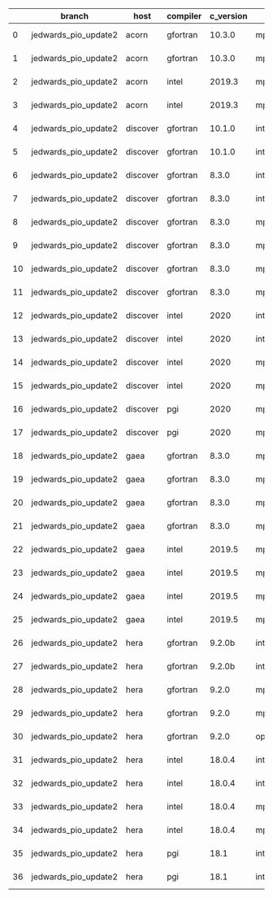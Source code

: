 |    | branch               | host     | compiler   | c_version   | mpi      | m_version   | o_g   | os     | build   | u_pass   | u_fail   | s_pass   | s_fail   | e_pass   | e_fail   |   nuopc_pass |   nuopc_fail | artifacts_hash                                                                                                 | modified                   |
|----|----------------------|----------|------------|-------------|----------|-------------|-------|--------|---------|----------|----------|----------|----------|----------|----------|--------------|--------------|----------------------------------------------------------------------------------------------------------------|----------------------------|
|  0 | jedwards_pio_update2 | acorn    | gfortran   | 10.3.0      | mpich3   | 8.1.7       | O     | Linux  | Fail    | fail     | fail     | fail     | fail     | fail     | fail     |            0 |           50 | [artifacts](https://github.com/esmf-org/esmf-test-artifacts-new/tree/1cd9adf214bb54c67c46600b47f930d8a9aef35a) | 2022-03-08 17:07:55.785428 |
|  1 | jedwards_pio_update2 | acorn    | gfortran   | 10.3.0      | mpich3   | 8.1.7       | g     | Linux  | Fail    | fail     | fail     | fail     | fail     | fail     | fail     |            0 |           50 | [artifacts](https://github.com/esmf-org/esmf-test-artifacts-new/tree/622e55cfb542a017a475c6862de74e6b1f094403) | 2022-03-08 17:07:55.785428 |
|  2 | jedwards_pio_update2 | acorn    | intel      | 2019.3      | mpi      | 8.1.7       | O     | Linux  | Fail    | fail     | fail     | fail     | fail     | fail     | fail     |            0 |           50 | [artifacts](https://github.com/esmf-org/esmf-test-artifacts-new/tree/f37d11f439660bff8c3b34ac8dd6a184cb5cc9b3) | 2022-03-08 17:07:55.785428 |
|  3 | jedwards_pio_update2 | acorn    | intel      | 2019.3      | mpi      | 8.1.7       | g     | Linux  | Fail    | fail     | fail     | fail     | fail     | fail     | fail     |            0 |           50 | [artifacts](https://github.com/esmf-org/esmf-test-artifacts-new/tree/9398da2b204080d6cc7abde5314fde110827b970) | 2022-03-08 17:07:55.785428 |
|  4 | jedwards_pio_update2 | discover | gfortran   | 10.1.0      | intelmpi | 19.1.3.304  | O     | Linux  | Pass    | 13632    | 15       | 49       | 0        | 80       | 0        |           50 |            0 | [artifacts](https://github.com/esmf-org/esmf-test-artifacts-new/tree/3c15099d7f8531411553e9f95e8e6ca3d33deacc) | 2022-03-08 17:11:09.167598 |
|  5 | jedwards_pio_update2 | discover | gfortran   | 10.1.0      | intelmpi | 19.1.3.304  | g     | Linux  | Pass    | 13632    | 15       | 49       | 0        | 80       | 0        |           50 |            0 | [artifacts](https://github.com/esmf-org/esmf-test-artifacts-new/tree/de73580c4d48b3e4ac115a8fcfcf2810e86c6799) | 2022-03-08 17:11:09.167598 |
|  6 | jedwards_pio_update2 | discover | gfortran   | 8.3.0       | intelmpi | 19.1.3.304  | O     | Linux  | Pass    | 13632    | 15       | 49       | 0        | 80       | 0        |           50 |            0 | [artifacts](https://github.com/esmf-org/esmf-test-artifacts-new/tree/f30f9c006bf19b5f8178830366ddf7dcde7df816) | 2022-03-08 17:11:09.167598 |
|  7 | jedwards_pio_update2 | discover | gfortran   | 8.3.0       | intelmpi | 19.1.3.304  | g     | Linux  | Pass    | 13632    | 15       | 49       | 0        | 80       | 0        |           50 |            0 | [artifacts](https://github.com/esmf-org/esmf-test-artifacts-new/tree/8424f1c48d0061c35e018bf9b671844df47a9034) | 2022-03-08 17:11:09.167598 |
|  8 | jedwards_pio_update2 | discover | gfortran   | 8.3.0       | mpiuni   | none        | O     | Linux  | Pass    | 12121    | 0        | 8        | 0        | 43       | 0        |            0 |           50 | [artifacts](https://github.com/esmf-org/esmf-test-artifacts-new/tree/14bdee0a59ccf84626223363a7b8c4e4a15abd93) | 2022-03-08 17:11:09.167598 |
|  9 | jedwards_pio_update2 | discover | gfortran   | 8.3.0       | mpiuni   | none        | g     | Linux  | Pass    | 12121    | 0        | 8        | 0        | 43       | 0        |            0 |           50 | [artifacts](https://github.com/esmf-org/esmf-test-artifacts-new/tree/a986dd0b67d3f91c80c25807dc9ddabd7fbe055b) | 2022-03-08 17:11:09.167598 |
| 10 | jedwards_pio_update2 | discover | gfortran   | 8.3.0       | mpt      | 2.17        | O     | Linux  | Pass    | 13647    | 0        | 49       | 0        | 80       | 0        |           46 |            4 | [artifacts](https://github.com/esmf-org/esmf-test-artifacts-new/tree/9bb8e39b2fca6c9507d8945d988060c8fda87681) | 2022-03-08 17:11:09.167598 |
| 11 | jedwards_pio_update2 | discover | gfortran   | 8.3.0       | mpt      | 2.17        | g     | Linux  | Pass    | 13647    | 0        | 49       | 0        | 80       | 0        |           46 |            4 | [artifacts](https://github.com/esmf-org/esmf-test-artifacts-new/tree/2b1f6b822123f07ff853356ccc5864abc929b82d) | 2022-03-08 17:11:09.167598 |
| 12 | jedwards_pio_update2 | discover | intel      | 2020        | intelmpi | 19.1.3.304  | O     | Linux  | Pass    | 13647    | 0        | 49       | 0        | 80       | 0        |           50 |            0 | [artifacts](https://github.com/esmf-org/esmf-test-artifacts-new/tree/7a789ada655ef2a0d7a86f917d9e2718feafafe2) | 2022-03-08 17:11:09.167598 |
| 13 | jedwards_pio_update2 | discover | intel      | 2020        | intelmpi | 19.1.3.304  | g     | Linux  | Pass    | 13258    | 389      | 49       | 0        | 79       | 1        |            0 |            0 | [artifacts](https://github.com/esmf-org/esmf-test-artifacts-new/tree/9fff3a8f067730a2e203270a80ba4af4f410f80a) | 2022-03-08 17:11:09.167598 |
| 14 | jedwards_pio_update2 | discover | intel      | 2020        | mpt      | 2.17        | O     | Linux  | Fail    | fail     | fail     | fail     | fail     | fail     | fail     |            0 |           50 | [artifacts](https://github.com/esmf-org/esmf-test-artifacts-new/tree/5a9da317a7340b00aca7d723583d760067a486b6) | 2022-03-08 17:11:09.167598 |
| 15 | jedwards_pio_update2 | discover | intel      | 2020        | mpt      | 2.17        | g     | Linux  | Fail    | fail     | fail     | fail     | fail     | fail     | fail     |            0 |           50 | [artifacts](https://github.com/esmf-org/esmf-test-artifacts-new/tree/818930f7b1f007568f20f88fa1c4ee95fd956ec8) | 2022-03-08 17:11:09.167598 |
| 16 | jedwards_pio_update2 | discover | pgi        | 2020        | mpiuni   | none        | O     | Linux  | Pass    | 11499    | 622      | 6        | 2        | 40       | 3        |            0 |           50 | [artifacts](https://github.com/esmf-org/esmf-test-artifacts-new/tree/7bbe658203975f5362d294f9ca4a129c45cfec4a) | 2022-03-08 17:11:09.167598 |
| 17 | jedwards_pio_update2 | discover | pgi        | 2020        | mpiuni   | none        | g     | Linux  | Pass    | 11499    | 622      | 4        | 4        | 40       | 3        |            0 |           50 | [artifacts](https://github.com/esmf-org/esmf-test-artifacts-new/tree/d68106969edc3578d29017d25ea97b3896eca652) | 2022-03-08 17:11:09.167598 |
| 18 | jedwards_pio_update2 | gaea     | gfortran   | 8.3.0       | mpi      | 7.7.11      | O     | Unicos | Pass    | 13646    | 1        | 49       | 0        | 80       | 0        |           47 |            3 | [artifacts](https://github.com/esmf-org/esmf-test-artifacts-new/tree/416eb70c7e1c7555420ec9a045d78002888028d3) | 2022-03-08 17:12:35.981268 |
| 19 | jedwards_pio_update2 | gaea     | gfortran   | 8.3.0       | mpi      | 7.7.11      | g     | Unicos | Pass    | 13257    | 390      | 49       | 0        | 79       | 1        |           31 |           19 | [artifacts](https://github.com/esmf-org/esmf-test-artifacts-new/tree/ab4ea8b14e9aae25ce5b34e2f08756fe339abffa) | 2022-03-08 17:12:35.981268 |
| 20 | jedwards_pio_update2 | gaea     | gfortran   | 8.3.0       | mpiuni   | none        | O     | Unicos | Pass    | 12121    | 0        | 8        | 0        | 43       | 0        |            0 |           50 | [artifacts](https://github.com/esmf-org/esmf-test-artifacts-new/tree/1f76870e11387f44c491a5a6c275e678fdf3ff20) | 2022-03-08 17:12:35.981268 |
| 21 | jedwards_pio_update2 | gaea     | gfortran   | 8.3.0       | mpiuni   | none        | g     | Unicos | Pass    | 12121    | 0        | 8        | 0        | 43       | 0        |            0 |           50 | [artifacts](https://github.com/esmf-org/esmf-test-artifacts-new/tree/557adc39060a0e5cc06e9e2d123dcd145b490160) | 2022-03-08 17:12:35.981268 |
| 22 | jedwards_pio_update2 | gaea     | intel      | 2019.5      | mpi      | 7.7.11      | O     | Unicos | Pass    | 13632    | 15       | 49       | 0        | 80       | 0        |           47 |            3 | [artifacts](https://github.com/esmf-org/esmf-test-artifacts-new/tree/4233e841a40e8977e5ad50dd47c80c22811fcd3d) | 2022-03-08 17:12:35.981268 |
| 23 | jedwards_pio_update2 | gaea     | intel      | 2019.5      | mpi      | 7.7.11      | g     | Unicos | Pass    | 13632    | 15       | 49       | 0        | 80       | 0        |           47 |            3 | [artifacts](https://github.com/esmf-org/esmf-test-artifacts-new/tree/86da921c35b1338fdaf05d430c5a77db4aa6545f) | 2022-03-08 17:12:35.981268 |
| 24 | jedwards_pio_update2 | gaea     | intel      | 2019.5      | mpiuni   | none        | O     | Unicos | Pass    | 12106    | 15       | 8        | 0        | 43       | 0        |            0 |           50 | [artifacts](https://github.com/esmf-org/esmf-test-artifacts-new/tree/d24383b80d13a303f723c0d63be018fb794feb9f) | 2022-03-08 17:12:35.981268 |
| 25 | jedwards_pio_update2 | gaea     | intel      | 2019.5      | mpiuni   | none        | g     | Unicos | Pass    | 12106    | 15       | 8        | 0        | 43       | 0        |            0 |           50 | [artifacts](https://github.com/esmf-org/esmf-test-artifacts-new/tree/a2b1fc67bb2e92fde40a9d9b11a6f77fd1c81c65) | 2022-03-08 17:12:35.981268 |
| 26 | jedwards_pio_update2 | hera     | gfortran   | 9.2.0b      | intelmpi | 2020        | O     | Linux  | Pass    | 0        | 8769     | 0        | 49       | 0        | 80       |            0 |           50 | [artifacts](https://github.com/esmf-org/esmf-test-artifacts-new/tree/0c7eee80d1f895a8fda4b8ff9c75343c9762a25b) | 2022-03-08 17:07:14.012856 |
| 27 | jedwards_pio_update2 | hera     | gfortran   | 9.2.0b      | intelmpi | 2020        | g     | Linux  | Pass    | 0        | 8769     | 0        | 49       | 0        | 80       |            0 |           50 | [artifacts](https://github.com/esmf-org/esmf-test-artifacts-new/tree/df3486c952a34160daae547951d0a7a2b38f9b84) | 2022-03-08 17:07:14.012856 |
| 28 | jedwards_pio_update2 | hera     | gfortran   | 9.2.0       | mpiuni   | none        | O     | Linux  | Pass    | 12121    | 0        | 8        | 0        | 43       | 0        |            0 |           50 | [artifacts](https://github.com/esmf-org/esmf-test-artifacts-new/tree/eda78dc342cd98bdb054158afcbe169e4020b7f5) | 2022-03-08 17:07:14.012856 |
| 29 | jedwards_pio_update2 | hera     | gfortran   | 9.2.0       | mpiuni   | none        | g     | Linux  | Pass    | 12121    | 0        | 8        | 0        | 43       | 0        |            0 |           50 | [artifacts](https://github.com/esmf-org/esmf-test-artifacts-new/tree/8817a8fa7f6283bf7e01a7c735e8d7b7e3a6f424) | 2022-03-08 17:07:14.012856 |
| 30 | jedwards_pio_update2 | hera     | gfortran   | 9.2.0       | openmpi  | 3.1.4       | O     | Linux  | Fail    | fail     | fail     | fail     | fail     | fail     | fail     |            0 |           50 | [artifacts](https://github.com/esmf-org/esmf-test-artifacts-new/tree/468d0194c657732960dc8d7c15e43121d041b839) | 2022-03-08 17:07:14.012856 |
| 31 | jedwards_pio_update2 | hera     | intel      | 18.0.4      | intelmpi | 2018.4.274  | O     | Linux  | Fail    | fail     | fail     | fail     | fail     | fail     | fail     |            0 |           50 | [artifacts](https://github.com/esmf-org/esmf-test-artifacts-new/tree/d2206787f1ff7a6eefe2dd7f2e6fc228b6bc746e) | 2022-03-08 17:07:14.012856 |
| 32 | jedwards_pio_update2 | hera     | intel      | 18.0.4      | intelmpi | 2018.4.274  | g     | Linux  | Fail    | fail     | fail     | fail     | fail     | fail     | fail     |            0 |           50 | [artifacts](https://github.com/esmf-org/esmf-test-artifacts-new/tree/81cfa85b45eb70adb583a49844dadaaad58b96d7) | 2022-03-08 17:07:14.012856 |
| 33 | jedwards_pio_update2 | hera     | intel      | 18.0.4      | mpiuni   | none        | O     | Linux  | Pass    | 12121    | 0        | 8        | 0        | 43       | 0        |            0 |           50 | [artifacts](https://github.com/esmf-org/esmf-test-artifacts-new/tree/45a5601cd50cbbbbbc3a5e33322018b0b60c56bf) | 2022-03-08 17:07:14.012856 |
| 34 | jedwards_pio_update2 | hera     | intel      | 18.0.4      | mpiuni   | none        | g     | Linux  | Pass    | 12121    | 0        | 8        | 0        | 43       | 0        |            0 |           50 | [artifacts](https://github.com/esmf-org/esmf-test-artifacts-new/tree/25492ec1d7fa180b7f6e45f9337130eca5d43f3e) | 2022-03-08 17:07:14.012856 |
| 35 | jedwards_pio_update2 | hera     | pgi        | 18.1        | intelmpi | 2018.0.4    | O     | Linux  | Fail    | fail     | fail     | fail     | fail     | fail     | fail     |            0 |           50 | [artifacts](https://github.com/esmf-org/esmf-test-artifacts-new/tree/60e80fc10888feeac94023ada3026e3b94216a28) | 2022-03-08 17:07:14.012856 |
| 36 | jedwards_pio_update2 | hera     | pgi        | 18.1        | intelmpi | 2018.0.4    | g     | Linux  | Fail    | fail     | fail     | fail     | fail     | fail     | fail     |            0 |           50 | [artifacts](https://github.com/esmf-org/esmf-test-artifacts-new/tree/370f41184ed6ab010500116a4781051be6bb4250) | 2022-03-08 17:07:14.012856 |
